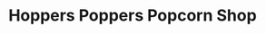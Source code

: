 ---
title: "Hoppers Poppers Popcorn Shop"
url: /oregon/hoppers-poppers-popcorn-shop/
shop: Süßwaren
---